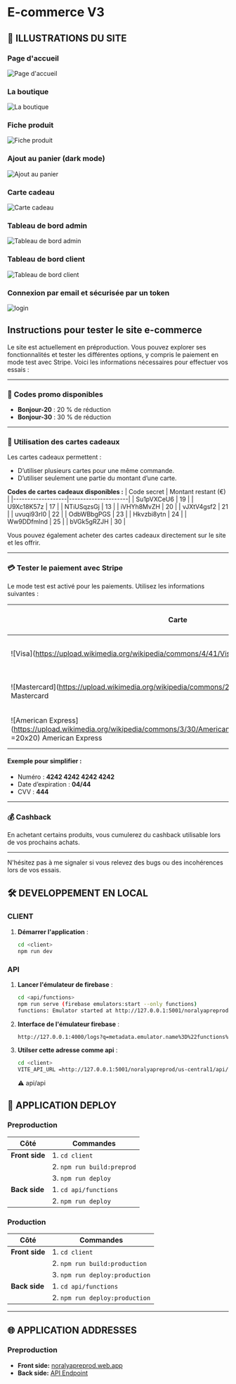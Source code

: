 # E-commerce V3

## 🌆 ILLUSTRATIONS DU SITE

### Page d'accueil

![Page d'accueil](./docs/home.png)

### La boutique

![La boutique](./docs/shop.png)

### Fiche produit

![Fiche produit](./docs/product.png)

### Ajout au panier (dark mode)

![Ajout au panier](./docs/sheetCart.png)

### Carte cadeau

![Carte cadeau](./docs/giftcard.png)

### Tableau de bord admin

![Tableau de bord admin](./docs/backoffice.png)

### Tableau de bord client

![Tableau de bord client](./docs/backofficeCustomer.png)

### Connexion par email et sécurisée par un token

![login](./docs/login.png)

## Instructions pour tester le site e-commerce

Le site est actuellement en préproduction. Vous pouvez explorer ses fonctionnalités et tester les différentes options, y compris le paiement en mode test avec Stripe. Voici les informations nécessaires pour effectuer vos essais :

---

### 🛒 **Codes promo disponibles**

- **Bonjour-20** : 20 % de réduction
- **Bonjour-30** : 30 % de réduction

---

### 🎁 **Utilisation des cartes cadeaux**

Les cartes cadeaux permettent :

- D’utiliser plusieurs cartes pour une même commande.
- D’utiliser seulement une partie du montant d’une carte.

**Codes de cartes cadeaux disponibles :**
| Code secret | Montant restant (€) |
|-------------------|---------------------|
| Su1pVXCeU6 | 19 |
| U9Xc18K57z | 17 |
| NTiUSqzsGj | 13 |
| iVHYh8MvZH | 20 |
| vJXtV4gsf2 | 21 |
| uvuqi93rI0 | 22 |
| OdbWBbgPGS | 23 |
| Hkvzbi8ytn | 24 |
| Ww9DDfmlnd | 25 |
| bVGk5gRZJH | 30 |

Vous pouvez également acheter des cartes cadeaux directement sur le site et les offrir.

---

### 💳 **Tester le paiement avec Stripe**

Le mode test est activé pour les paiements. Utilisez les informations suivantes :

| **Carte**                                                                                                                             | **Numéro**          | **Code de sécurité (CVV)** | **Date d’expiration**                |
| ------------------------------------------------------------------------------------------------------------------------------------- | ------------------- | -------------------------- | ------------------------------------ |
| ![Visa](https://upload.wikimedia.org/wikipedia/commons/4/41/Visa_2021.svg =20x20) Visa                                                | 4242 4242 4242 4242 | 3 chiffres aléatoires      | Toute date postérieure à aujourd’hui |
| ![Mastercard](https://upload.wikimedia.org/wikipedia/commons/2/2a/Mastercard-logo.svg =20x20) Mastercard                              | 5555 5555 5555 4444 | 3 chiffres aléatoires      | Toute date postérieure à aujourd’hui |
| ![American Express](https://upload.wikimedia.org/wikipedia/commons/3/30/American_Express_logo_%282018%29.svg =20x20) American Express | 3782 822463 10005   | 4 chiffres aléatoires      | Toute date postérieure à aujourd’hui |

#### Exemple pour simplifier :

- Numéro : **4242 4242 4242 4242**
- Date d’expiration : **04/44**
- CVV : **444**

---

### 💰 **Cashback**

En achetant certains produits, vous cumulerez du cashback utilisable lors de vos prochains achats.

---

N'hésitez pas à me signaler si vous relevez des bugs ou des incohérences lors de vos essais.

## 🛠️ DEVELOPPEMENT EN LOCAL

### CLIENT

1. **Démarrer l'application** :
   ```bash
   cd <client>
   npm run dev
   ```

### API

1. **Lancer l'émulateur de firebase** :
   ```bash
   cd <api/functions>
   npm run serve (firebase emulators:start --only functions)
   functions: Emulator started at http://127.0.0.1:5001/noralyapreprod/us-central1/api
   ```
2. **Interface de l'émulateur firebase** :

   ```bash
   http://127.0.0.1:4000/logs?q=metadata.emulator.name%3D%22functions%22

   ```

3. **Utilser cette adresse comme api** :
   ```bash
   cd <client>
   VITE_API_URL =http://127.0.0.1:5001/noralyapreprod/us-central1/api/api
   ```
   ⚠️ api/api

## 🚀 APPLICATION DEPLOY

### Preproduction

| **Côté**       | **Commandes**              |
| -------------- | -------------------------- |
| **Front side** | 1. `cd client`             |
|                | 2. `npm run build:preprod` |
|                | 3. `npm run deploy`        |
| **Back side**  | 1. `cd api/functions`      |
|                | 2. `npm run deploy`        |

### Production

| **Côté**       | **Commandes**                  |
| -------------- | ------------------------------ |
| **Front side** | 1. `cd client`                 |
|                | 2. `npm run build:production`  |
|                | 3. `npm run deploy:production` |
| **Back side**  | 1. `cd api/functions`          |
|                | 2. `npm run deploy:production` |

---

## 🌐 APPLICATION ADDRESSES

### Preproduction

- **Front side:** [noralyapreprod.web.app](https://noralyapreprod.web.app/)
- **Back side:** [API Endpoint](https://api-zcaf44vszq-uc.a.run.app/api)
